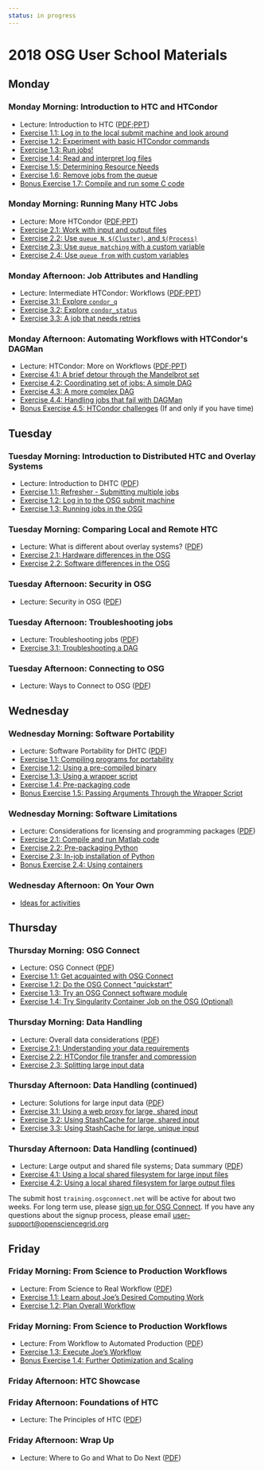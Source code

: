 ```yaml
---
status: in progress
---
```


# 2018 OSG User School Materials

## Monday

### Monday Morning: Introduction to HTC and HTCondor

- Lecture: Introduction to HTC ([PDF](/materials/day1/files/osgus18-day1-part1-intro-to-htc.pdf);[PPT](osgus18-day1-part1-intro-to-htc.ppt))
- [Exercise 1.1: Log in to the local submit machine and look around](/materials/day1/part1-ex1-login.md)
- [Exercise 1.2: Experiment with basic HTCondor commands](/materials/day1/part1-ex2-commands.md)
- [Exercise 1.3: Run jobs!](/materials/day1/part1-ex3-jobs.md)
- [Exercise 1.4: Read and interpret log files](/materials/day1/part1-ex4-logs.md)
- [Exercise 1.5: Determining Resource Needs](/materials/day1/part1-ex5-request.md)
- [Exercise 1.6: Remove jobs from the queue](/materials/day1/part1-ex6-remove.md)
- [Bonus Exercise 1.7: Compile and run some C code](/materials/day1/part1-ex7-compile.md)

### Monday Morning: Running Many HTC Jobs

- Lecture: More HTCondor ([PDF](/materials/day1/files/osgus18-day1-part2-many-HTCondor-jobs.pdf);[PPT](/materials/day1/files/osgus18-day1-part2-many-HTCondor-jobs.ppt))
- [Exercise 2.1: Work with input and output files](/materials/day1/part2-ex1-files.md)
- [Exercise 2.2: Use `queue N`, `$(Cluster)`, and `$(Process)`](/materials/day1/part2-ex2-queue-n.md)
- [Exercise 2.3: Use `queue matching` with a custom variable](/materials/day1/part2-ex3-queue-matching.md)
- [Exercise 2.4: Use `queue from` with custom variables](/materials/day1/part2-ex4-queue-from.md)

### Monday Afternoon: Job Attributes and Handling

- Lecture: Intermediate HTCondor: Workflows ([PDF](/materials/day1/files/osgus18-day1-part3-matching-handling.pdf);[PPT](osgus18-day1-part3-matching-handling.ppt))
- [Exercise 3.1: Explore `condor_q`](/materials/day1/part3-ex1-queue.md)
- [Exercise 3.2: Explore `condor_status`](/materials/day1/part3-ex2-status.md)
- [Exercise 3.3: A job that needs retries](/materials/day1/part3-ex3-job-retry.md)

### Monday Afternoon: Automating Workflows with HTCondor's DAGMan

- Lecture: HTCondor: More on Workflows ([PDF](/materials/day1/files/osgus18-day1-part4-dagman.pdf);[PPT](/materials/day1/files/osgus18-day1-part4-dagman.ppt))
- [Exercise 4.1: A brief detour through the Mandelbrot set](/materials/day1/part4-ex1-mandelbrot.md)
- [Exercise 4.2: Coordinating set of jobs: A simple DAG](/materials/day1/part4-ex2-simple-dag.md)
- [Exercise 4.3: A more complex DAG](/materials/day1/part4-ex3-complex-dag.md)
- [Exercise 4.4: Handling jobs that fail with DAGMan](/materials/day1/part4-ex4-failed-dag.md)
- [Bonus Exercise 4.5: HTCondor challenges](/materials/day1/part4-ex5-challenges.md) (If and only if you have time)

## Tuesday

### Tuesday Morning: Introduction to Distributed HTC and Overlay Systems

- Lecture: Introduction to DHTC ([PDF](/materials/day2/files/osgus18-day2-part1-intro-to-dhtc.pdf))
- [Exercise 1.1: Refresher - Submitting multiple jobs](/materials/day2/part1-ex1-submit-refresher.md)
- [Exercise 1.2: Log in to the OSG submit machine](/materials/day2/part1-ex2-login-scp.md)
- [Exercise 1.3: Running jobs in the OSG](/materials/day2/part1-ex3-submit-osg.md)

### Tuesday Morning: Comparing Local and Remote HTC

- Lecture: What is different about overlay systems?
  ([PDF](/materials/day2/files/osgus18-day2-part2-overlay-differences.pdf))
- [Exercise 2.1: Hardware differences in the OSG](/materials/day2/part2-ex1-hardware-diffs.md)
- [Exercise 2.2: Software differences in the OSG](/materials/day2/part2-ex2-software-diffs.md)

### Tuesday Afternoon: Security in OSG

- Lecture: Security in OSG ([PDF](/materials/day2/files/osgus18-day2-part3-security.pdf))

### Tuesday Afternoon: Troubleshooting jobs

- Lecture: Troubleshooting jobs ([PDF](/materials/day2/files/osgus18-day2-part4-troubleshooting.pdf))
- [Exercise 3.1: Troubleshooting a DAG](/materials/day2/part3-ex1-troubleshooting.md)

### Tuesday Afternoon: Connecting to OSG

- Lecture: Ways to Connect to OSG ([PDF](/materials/day2/files/osgus18-day2-part5-ways-to-connect.pdf))

## Wednesday

### Wednesday Morning: Software Portability

- Lecture: Software Portability for DHTC ([PDF](/materials/day3/files/osgus18-day3-part1-software-portability.pdf))
- [Exercise 1.1: Compiling programs for portability](/materials/day3/part1-ex1-compiling.md)
- [Exercise 1.2: Using a pre-compiled binary](/materials/day3/part1-ex2-precompiled.md)
- [Exercise 1.3: Using a wrapper script](/materials/day3/part1-ex3-wrapper.md)
- [Exercise 1.4: Pre-packaging code](/materials/day3/part1-ex4-prepackaged.md)
- [Bonus Exercise 1.5: Passing Arguments Through the Wrapper Script](/materials/day3/part1-ex5-arguments.md)

### Wednesday Morning: Software Limitations

- Lecture: Considerations for licensing and programming packages
  ([PDF](/materials/day3/files/osgus18-day3-part2-software-license-interpret.pdf))
- [Exercise 2.1: Compile and run Matlab code](/materials/day3/part2-ex1-matlab.md)
- [Exercise 2.2: Pre-packaging Python](/materials/day3/part2-ex2-python-built.md)
- [Exercise 2.3: In-job installation of Python](/materials/day3/part2-ex3-python-install.md)
- [Bonus Exercise 2.4: Using containers](/materials/day3/part2-ex4-containers.md)

### Wednesday Afternoon: On Your Own

- [Ideas for activities](UserSchool15WedActivities)

## Thursday

### Thursday Morning: OSG Connect

- Lecture: OSG Connect ([PDF](/materials/day4/files/osgus18-day4-part1-osg-connect.pdf))
- [Exercise 1.1: Get acquainted with OSG Connect](/materials/day4/part1-ex1-connect-intro.md)
- [Exercise 1.2: Do the OSG Connect "quickstart"](/materials/day4/part1-ex2-connect-quickstart.md)
- [Exercise 1.3: Try an OSG Connect software module](/materials/day4/part1-ex3-connect-modules.md)
- [Exercise 1.4: Try Singularity Container Job on the OSG (Optional)](/materials/day4/part1-ex4-singularity.md)

### Thursday Morning: Data Handling

- Lecture: Overall data considerations ([PDF](/materials/day4/files/osgus18-day4-part2-overall-data.pdf))
- [Exercise 2.1: Understanding your data requirements](/materials/day4/part2-ex1-data-needs.md)
- [Exercise 2.2: HTCondor file transfer and compression](/materials/day4/part2-ex2-file-transfer.md)
- [Exercise 2.3: Splitting large input data](/materials/day4/part2-ex3-blast-split.md)

### Thursday Afternoon: Data Handling (continued)

- Lecture: Solutions for large input data ([PDF](/materials/day4/files/osgus18-day4-part3-large-input.pdf))
- [Exercise 3.1: Using a web proxy for large, shared input](/materials/day4/part3-ex1-blast-proxy.md)
- [Exercise 3.2: Using StashCache for large, shared input](/materials/day4/part3-ex2-stashcache-shared.md)
- [Exercise 3.3: Using StashCache for large, unique input](/materials/day4/part3-ex3-stashcache-unique.md)

### Thursday Afternoon: Data Handling (continued)

- Lecture: Large output and shared file systems; Data summary
  ([PDF](/materials/day4/files/osgus18-day4-part4-output-shared-fs.pdf))
- [Exercise 4.1: Using a local shared filesystem for large input files](/materials/day4/part4-ex1-input.md)
- [Exercise 4.2: Using a local shared filesystem for large output files](/materials/day4/part4-ex2-output.md)

The submit host `training.osgconnect.net` will be active for about two weeks.  For long term use, please
[sign up for OSG Connect](https://osgconnect.net/).
If you have any questions about the signup process, please email
<user-support@opensciencegrid.org>

## Friday

### Friday Morning: From Science to Production Workflows

- Lecture: From Science to Real Workflow ([PDF](/materials/day5/files/osgus18-day5-part1-real-workflows.pdf))
- [Exercise 1.1: Learn about Joe’s Desired Computing Work](/materials/day5/part1-ex1-science-intro.md)
- [Exercise 1.2: Plan Overall Workflow](/materials/day5/part1-ex2-plan-workflow.md)

### Friday Morning: From Science to Production Workflows

- Lecture: From Workflow to Automated Production
  ([PDF](/materials/day5/files/osgus18-day5-part2-production-workflows.pdf))
- [Exercise 1.3: Execute Joe’s Workflow](/materials/day5/part2-ex1-execute-workflow.md)
- [Bonus Exercise 1.4: Further Optimization and Scaling](/materials/day5/part2-ex2-workflow-tuning.md)

### Friday Afternoon: HTC Showcase
<!--
- Talk: [Dane Morgan](http://directory.engr.wisc.edu/mse/faculty/morgan_dane), Engineering:
  *HTC for Engineering Better Materials* ([PDF](/materials/day5/files/osgus18-day5-part3-showcase1-dmorgan.pdf))
- Talk: [Megan Frayer](https://payseur.genetics.wisc.edu/member.html), Genetics:
  *Using HTC in Genomic Ancestry Analysis* ([PDF](/materials/day5/files/osgus18-day5-part3-showcase2-mfrayer.pdf))
- Talk: [William Cocke](https://www.math.wisc.edu/~boston/), Mathematics:
  *Building a Character Table Database: A Use of Condor in Pure Math*
  ([PDF](/materials/day5/files/osgus18-day5-part3-showcase3-wcocke.pdf))
- Talk: [Edgar Spalding](http://www.botany.wisc.edu/spalding.htm), Botany:
  *HTC As a Tool to Study How Plant Genomes Function*
  ([PDF](/materials/day5/files/osgus18-day5-part3-showcase4-espalding.pdf))
-->
### Friday Afternoon: Foundations of HTC

- Lecture: The Principles of HTC ([PDF](/materials/day5/files/osgus18-day5-part4-htc-principles.pdf))

### Friday Afternoon: Wrap Up

- Lecture: Where to Go and What to Do Next ([PDF](/materials/day5/files/osgus18-day5-part5-whats-next.pdf))
